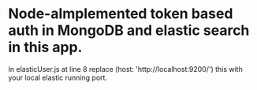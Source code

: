 # Node-aImplemented token based auth in MongoDB and elastic search in this app.
In elasticUser.js at line 8 replace  (host: 'http://localhost:9200/') this with your local elastic running port.

